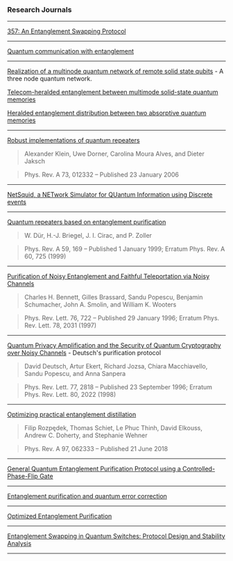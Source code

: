 ### Research Journals

---

[357: An Entanglement Swapping Protocol](https://chem.libretexts.org/Bookshelves/Physical_and_Theoretical_Chemistry_Textbook_Maps/Supplemental_Modules_(Physical_and_Theoretical_Chemistry)/Quantum_Tutorials_(Rioux)/Quantum_Teleportation/357%3A_An_Entanglement_Swapping_Protocol)

---

[Quantum communication with entanglement](https://academic.oup.com/book/8602/chapter-abstract/154549063?redirectedFrom=fulltext)

---

[Realization of a multinode quantum network of remote solid state qubits](https://www.science.org/doi/10.1126/science.abg1919) -  A three node quantum network.

[Telecom-heralded entanglement between multimode solid-state quantum memories](https://www.nature.com/articles/s41586-021-03481-8)

[Heralded entanglement distribution between two absorptive quantum memories](https://www.nature.com/articles/s41586-021-03505-3)

---
[Robust implementations of quantum repeaters](https://journals.aps.org/pra/abstract/10.1103/PhysRevA.73.012332)
> Alexander Klein, Uwe Dorner, Carolina Moura Alves, and Dieter Jaksch

> Phys. Rev. A 73, 012332 – Published 23 January 2006

---
[NetSquid, a NETwork Simulator for QUantum Information using Discrete events](https://www.nature.com/articles/s42005-021-00647-8)

---
[Quantum repeaters based on entanglement purification](https://journals.aps.org/pra/abstract/10.1103/PhysRevA.59.169)
> W. Dür, H.-J. Briegel, J. I. Cirac, and P. Zoller

> Phys. Rev. A 59, 169 – Published 1 January 1999; Erratum Phys. Rev. A 60, 725 (1999)

---
[Purification of Noisy Entanglement and Faithful Teleportation via Noisy Channels](https://journals.aps.org/prl/abstract/10.1103/PhysRevLett.76.722)
> Charles H. Bennett, Gilles Brassard, Sandu Popescu, Benjamin Schumacher, John A. Smolin, and William K. Wooters

> Phys. Rev. Lett. 76, 722 – Published 29 January 1996; Erratum Phys. Rev. Lett. 78, 2031 (1997)

---

[Quantum Privacy Amplification and the Security of Quantum Cryptography over Noisy Channels](https://journals.aps.org/prl/abstract/10.1103/PhysRevLett.77.2818) - Deutsch's purification protocol
> David Deutsch, Artur Ekert, Richard Jozsa, Chiara Macchiavello, Sandu Popescu, and Anna Sanpera

> Phys. Rev. Lett. 77, 2818 – Published 23 September 1996; Erratum Phys. Rev. Lett. 80, 2022 (1998)

---
[Optimizing practical entanglement distillation](https://journals.aps.org/pra/abstract/10.1103/PhysRevA.97.062333)
> Filip Rozpędek, Thomas Schiet, Le Phuc Thinh, David Elkouss, Andrew C. Doherty, and Stephanie Wehner

> Phys. Rev. A 97, 062333 – Published 21 June 2018

---

[General Quantum Entanglement Purification Protocol using a Controlled-Phase-Flip Gate](https://onlinelibrary.wiley.com/doi/abs/10.1002/andp.202000011)

---

[Entanglement purification and quantum error correction](https://www.semanticscholar.org/paper/Entanglement-purification-and-quantum-error-D%C3%BCr-Briegel/b0c090918507c567d8948f7c7ac72f940e8503cf)

---

[Optimized Entanglement Purification](https://quantum-journal.org/papers/q-2019-02-18-123/)

---

[Entanglement Swapping in Quantum Switches: Protocol Design and Stability Analysis](https://arxiv.org/abs/2110.04116v1)

----



